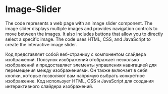 # Image-Slider

The code represents a web page with an image slider component. The image slider displays multiple images and provides navigation controls to move between the images. It also includes buttons that allow you to directly select a specific image. The code uses HTML, CSS, and JavaScript to create the interactive image slider.

Код представляет собой веб-страницу с компонентом слайдера изображений. Ползунок изображений отображает несколько изображений и предоставляет элементы управления навигацией для перемещения между изображениями. Он также включает в себя кнопки, которые позволяют вам напрямую выбрать конкретное изображение. Код использует HTML, CSS и JavaScript для создания интерактивного слайдера изображений.
